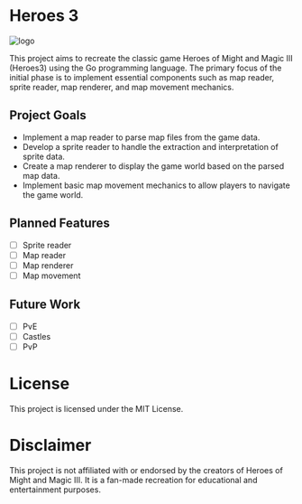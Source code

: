 # Heroes 3

![logo](https://github.com/ImEagle/h3_go/assets/2922754/68731669-1d8a-4524-ba4b-f2b40e1b4e9c)

This project aims to recreate the classic game Heroes of Might and Magic III (Heroes3) using the Go programming language. The primary focus of the initial phase is to implement essential components such as map reader, sprite reader, map renderer, and map movement mechanics.

## Project Goals
 * Implement a map reader to parse map files from the game data.
 * Develop a sprite reader to handle the extraction and interpretation of sprite data.
 * Create a map renderer to display the game world based on the parsed map data.
 * Implement basic map movement mechanics to allow players to navigate the game world.

## Planned Features

 * [ ] Sprite reader
 * [ ] Map reader
 * [ ] Map renderer
 * [ ] Map movement

## Future Work

  * [ ] PvE
  * [ ] Castles
  * [ ] PvP

# License

This project is licensed under the MIT License.

# Disclaimer

This project is not affiliated with or endorsed by the creators of Heroes of Might and Magic III. It is a fan-made recreation for educational and entertainment purposes.


